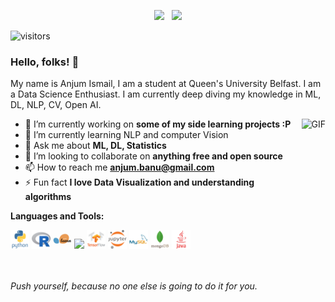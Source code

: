 
<p align='center'>
<a href="https://www.instagram.com/anjum_dreamer/"><img height="30" src="https://github.com/WaylonWalker/WaylonWalker/blob/main/icon/instagram.jpg?raw=true"></a>&nbsp;&nbsp;
<a href="https://www.linkedin.com/in/anjum-ismail-ds/"><img height="30" src="https://github.com/WaylonWalker/WaylonWalker/blob/main/icon/linkedin.png?raw=true"></a>
</p>

![visitors](https://visitor-badge.glitch.me/badge?page_id=AnjuBanu.AnjuBanu)

### Hello, folks! 👋

My name is Anjum Ismail, I am a student at Queen's University Belfast. I am a Data Science Enthusiast. I am currently deep diving my knowledge in ML, DL, NLP, CV, Open AI. 

<img height="350" align="right" alt="GIF" src="https://media.giphy.com/media/HUplkVCPY7jTW/giphy.gif" />

- 🔭 I’m currently working on **some of my side learning projects :P**
- 🌱 I’m currently learning NLP and computer Vision
- 💬 Ask me about **ML, DL, Statistics**
- 👯 I’m looking to collaborate on **anything free and open source**
- 📫 How to reach me **anjum.banu@gmail.com**
- ⚡ Fun fact **I love Data Visualization and understanding algorithms**


**Languages and Tools:**  

<code><img height="30" src="https://github.com/devicons/devicon/blob/master/icons/python/python-original-wordmark.svg"></code>
<code><img height="30" src="https://github.com/devicons/devicon/blob/master/icons/r/r-original.svg"></code>
<code><img height="30" src="https://raw.githubusercontent.com/github/explore/80688e429a7d4ef2fca1e82350fe8e3517d3494d/topics/scikit-learn/scikit-learn.png"></code>
<code><img height="30" src="https://user-images.githubusercontent.com/18670428/67620073-ca558e00-f7fa-11e9-9ea2-ed3a80c59210.png"></code>
<code><img height="30" src="https://raw.githubusercontent.com/github/explore/80688e429a7d4ef2fca1e82350fe8e3517d3494d/topics/tensorflow/tensorflow.png"></code>
<code><img height="30" src="https://github.com/devicons/devicon/blob/master/icons/jupyter/jupyter-original-wordmark.svg"></code>
<code><img height="30" src="https://github.com/devicons/devicon/blob/master/icons/mysql/mysql-original-wordmark.svg"></code>
<code><img height="30" src="https://github.com/devicons/devicon/blob/master/icons/mongodb/mongodb-original-wordmark.svg"></code>
<code><img height="30" src="https://github.com/devicons/devicon/blob/master/icons/java/java-plain-wordmark.svg"></code>

</br>
</br>
<em>Push yourself, because no one else is going to do it for you.</em>
